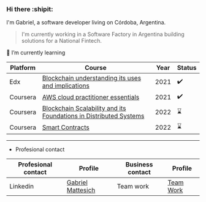### Hi there :shipit:

I'm Gabriel, a software developer living on Córdoba, Argentina. 
> I'm currently working in a Software Factory in Argentina building solutions for a National Fintech.



:book: I’m currently learning 

| Platform    | Course     | Year     |  Status     |
| ----------- | ----------- | ----------- | ----------- |
| Edx         | [Blockchain understanding its uses and implications](https://www.edx.org/es/course/blockchain-understanding-its-uses-and-implications)       | 2021 | :heavy_check_mark: |
| Coursera   | [AWS cloud practitioner essentials](https://www.coursera.org/learn/aws-cloud-practitioner-essentials)       | 2021 | :heavy_check_mark: |
| Coursera   | [Blockchain Scalability and its Foundations in Distributed Systems](https://www.coursera.org/learn/blockchain-scalability)       | 2022 | :hourglass: |
| Coursera   | [Smart Contracts](https://www.coursera.org/learn/smarter-contracts)       | 2022 | :hourglass: |

-----------


- Profesional contact 

| Profesional contact                     | Profile     | Business contact     | Profile     |
| ----------- | ----------- | ----------- | ----------- | 
| Linkedin    | [Gabriel Mattesich](https://www.linkedin.com/in/gabriel-mattesich/)       | Team work | [Team Work](https://www.linkedin.com/in/gabriel-mattesich/)   |
